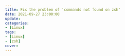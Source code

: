 ```yaml
---
title: Fix the problem of 'commands not found on zsh'
date: 2021-09-27 23:00:00
update:
categories:
- [Linux]
tags:
- [Linux]
- [zsh]
cover:
---
```




